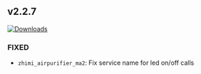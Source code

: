 ## v2.2.7
[![Downloads](https://img.shields.io/github/downloads/artem-sedykh/mini-humidifier/v2.2.7/total.svg)](https://github.com/artem-sedykh/mini-humidifier/releases/tag/v2.2.7)

### FIXED
- `zhimi_airpurifier_ma2`: Fix service name for led on/off calls
